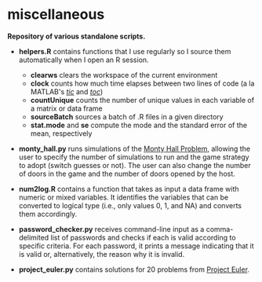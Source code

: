 miscellaneous
==========
**Repository of various standalone scripts.**

- **helpers.R** contains functions that I use regularly so I source them automatically when I open an R session.
  - **clearws** clears the workspace of the current environment
  - **clock** counts how much time elapses between two lines of code (a la MATLAB's [*tic*](http://www.mathworks.com/help/matlab/ref/tic.html) and [*toc*](http://www.mathworks.com/help/matlab/ref/toc.html))
  - **countUnique** counts the number of unique values in each variable of a matrix or data frame
  - **sourceBatch** sources a batch of .R files in a given directory
  - **stat.mode** and **se** compute the mode and the standard error of the mean, respectively

- **monty_hall.py** runs simulations of the [Monty Hall Problem](http://en.wikipedia.org/wiki/Monty_Hall_problem), allowing the user to specify the number of simulations to run and the game strategy to adopt (switch guesses or not). The user can also change the number of doors in the game and the number of doors opened by the host.

- **num2log.R** contains a function that takes as input a data frame with numeric or mixed variables. It identifies the variables that can be converted to logical type (i.e., only values 0, 1, and NA) and converts them accordingly.

- **password_checker.py** receives command-line input as a comma-delimited list of passwords and checks if each is valid according to specific criteria. For each password, it prints a message indicating that it is valid or, alternatively, the reason why it is invalid.

- **project_euler.py** contains solutions for 20 problems from [Project Euler](http://projecteuler.net/).
